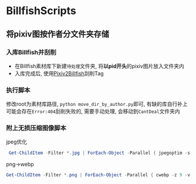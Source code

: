 # BillfishScripts

## 将pixiv图按作者分文件夹存储
### 入库Billfish并刮削
- 在Billfish素材库下新建`待处理`文件夹, 将**以pid开头**的pixiv图片放入文件夹内
- 入库完成后, 使用[Pixiv2Billfish](https://github.com/Ai-desu-2333/Pixiv2Billfish)刮削Tag
### 执行脚本
修改root为素材库路径, `python move_dir_by_author.py`即可, 有缺的库自行补上
可能会存在`Error:404`刮削失败的, 需要手动处理, 会移动到`CantDeal`文件夹内
### 附上无损压缩图像脚本
jpeg优化
```powershell
 Get-ChildItem -Filter *.jpg | ForEach-Object -Parallel { jpegoptim -s --all-progressive "$_"} -ThrottleLimit 16
```
png->webp
```powershell
Get-ChildItem -Filter *.png | ForEach-Object -Parallel { cwebp -z 9 -v "$_" -o "$($_.Directory)\$($_.Basename).webp" } -ThrottleLimit 16
```
